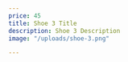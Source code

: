 ```yaml
---
price: 45
title: Shoe 3 Title
description: Shoe 3 Description
image: "/uploads/shoe-3.png"

---
```

